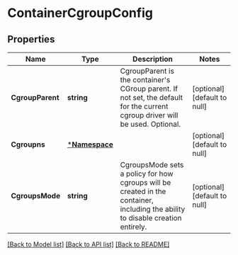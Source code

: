 # ContainerCgroupConfig

## Properties
Name | Type | Description | Notes
------------ | ------------- | ------------- | -------------
**CgroupParent** | **string** | CgroupParent is the container&#x27;s CGroup parent. If not set, the default for the current cgroup driver will be used. Optional. | [optional] [default to null]
**Cgroupns** | [***Namespace**](Namespace.md) |  | [optional] [default to null]
**CgroupsMode** | **string** | CgroupsMode sets a policy for how cgroups will be created in the container, including the ability to disable creation entirely. | [optional] [default to null]

[[Back to Model list]](../README.md#documentation-for-models) [[Back to API list]](../README.md#documentation-for-api-endpoints) [[Back to README]](../README.md)

